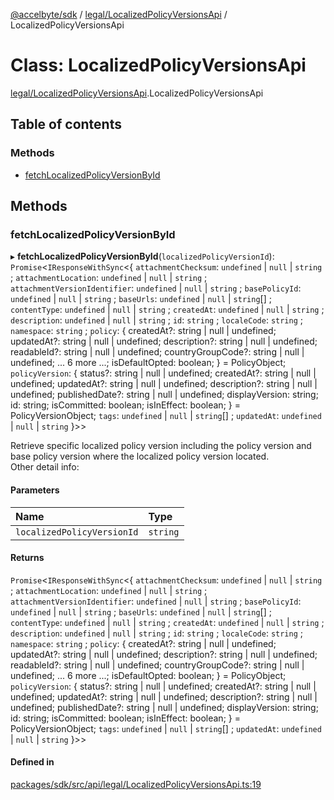 [@accelbyte/sdk](../README.md) / [legal/LocalizedPolicyVersionsApi](../modules/legal_LocalizedPolicyVersionsApi.md) / LocalizedPolicyVersionsApi

# Class: LocalizedPolicyVersionsApi

[legal/LocalizedPolicyVersionsApi](../modules/legal_LocalizedPolicyVersionsApi.md).LocalizedPolicyVersionsApi

## Table of contents

### Methods

- [fetchLocalizedPolicyVersionById](legal_LocalizedPolicyVersionsApi.LocalizedPolicyVersionsApi.md#fetchlocalizedpolicyversionbyid)

## Methods

### fetchLocalizedPolicyVersionById

▸ **fetchLocalizedPolicyVersionById**(`localizedPolicyVersionId`): `Promise`<`IResponseWithSync`<{ `attachmentChecksum`: `undefined` \| ``null`` \| `string` ; `attachmentLocation`: `undefined` \| ``null`` \| `string` ; `attachmentVersionIdentifier`: `undefined` \| ``null`` \| `string` ; `basePolicyId`: `undefined` \| ``null`` \| `string` ; `baseUrls`: `undefined` \| ``null`` \| `string`[] ; `contentType`: `undefined` \| ``null`` \| `string` ; `createdAt`: `undefined` \| ``null`` \| `string` ; `description`: `undefined` \| ``null`` \| `string` ; `id`: `string` ; `localeCode`: `string` ; `namespace`: `string` ; `policy`: { createdAt?: string \| null \| undefined; updatedAt?: string \| null \| undefined; description?: string \| null \| undefined; readableId?: string \| null \| undefined; countryGroupCode?: string \| null \| undefined; ... 6 more ...; isDefaultOpted: boolean; } = PolicyObject; `policyVersion`: { status?: string \| null \| undefined; createdAt?: string \| null \| undefined; updatedAt?: string \| null \| undefined; description?: string \| null \| undefined; publishedDate?: string \| null \| undefined; displayVersion: string; id: string; isCommitted: boolean; isInEffect: boolean; } = PolicyVersionObject; `tags`: `undefined` \| ``null`` \| `string`[] ; `updatedAt`: `undefined` \| ``null`` \| `string`  }\>\>

Retrieve specific localized policy version including the policy version and base policy version where the localized policy version located.<br>Other detail info: <ul></ul>

#### Parameters

| Name | Type |
| :------ | :------ |
| `localizedPolicyVersionId` | `string` |

#### Returns

`Promise`<`IResponseWithSync`<{ `attachmentChecksum`: `undefined` \| ``null`` \| `string` ; `attachmentLocation`: `undefined` \| ``null`` \| `string` ; `attachmentVersionIdentifier`: `undefined` \| ``null`` \| `string` ; `basePolicyId`: `undefined` \| ``null`` \| `string` ; `baseUrls`: `undefined` \| ``null`` \| `string`[] ; `contentType`: `undefined` \| ``null`` \| `string` ; `createdAt`: `undefined` \| ``null`` \| `string` ; `description`: `undefined` \| ``null`` \| `string` ; `id`: `string` ; `localeCode`: `string` ; `namespace`: `string` ; `policy`: { createdAt?: string \| null \| undefined; updatedAt?: string \| null \| undefined; description?: string \| null \| undefined; readableId?: string \| null \| undefined; countryGroupCode?: string \| null \| undefined; ... 6 more ...; isDefaultOpted: boolean; } = PolicyObject; `policyVersion`: { status?: string \| null \| undefined; createdAt?: string \| null \| undefined; updatedAt?: string \| null \| undefined; description?: string \| null \| undefined; publishedDate?: string \| null \| undefined; displayVersion: string; id: string; isCommitted: boolean; isInEffect: boolean; } = PolicyVersionObject; `tags`: `undefined` \| ``null`` \| `string`[] ; `updatedAt`: `undefined` \| ``null`` \| `string`  }\>\>

#### Defined in

[packages/sdk/src/api/legal/LocalizedPolicyVersionsApi.ts:19](https://github.com/AccelByte/accelbyte-web-sdk/blob/7b90afb/packages/sdk/src/api/legal/LocalizedPolicyVersionsApi.ts#L19)
